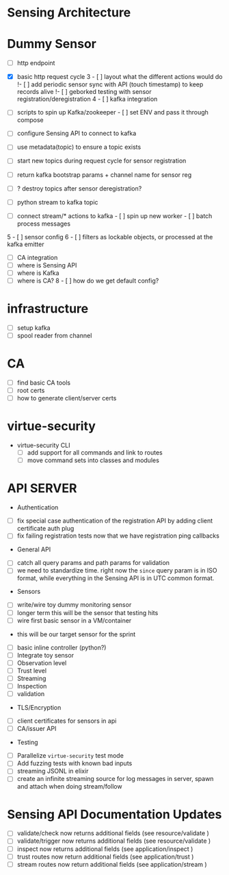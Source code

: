 
# Sensing Architecture


# Dummy Sensor

 - [ ] http endpoint
  - [x] basic http request cycle
3  - [ ] layout what the different actions would do
  !- [ ] add periodic sensor sync with API (touch timestamp) to keep records alive
  !- [ ] geborked testing with sensor registration/deregistration
4 - [ ] kafka integration
   - [ ] scripts to spin up Kafka/zookeeper
    - [ ] set ENV and pass it through compose
   - [ ] configure Sensing API to connect to kafka
   - [ ] use metadata(topic) to ensure a topic exists
   - [ ] start new topics during request cycle for sensor registration
   - [ ] return kafka bootstrap params + channel name for sensor reg
   - [ ] ? destroy topics after sensor deregistration?
   - [ ] python stream to kafka topic
   - [ ] connect stream/* actions to kafka
    - [ ] spin up new worker
	- [ ] batch process messages


5 - [ ] sensor config
6  - [ ] filters as lockable objects, or processed at the kafka emitter
 - [ ] CA integration
 - [ ] where is Sensing API
 - [ ] where is Kafka
 - [ ] where is CA?
8 - [ ] how do we get default config?
 
# infrastructure

 - [ ] setup kafka
 - [ ] spool reader from channel

# CA
 
 - [ ] find basic CA tools
 - [ ] root certs
 - [ ] how to generate client/server certs
  
# virtue-security


- virtue-security CLI
  - [ ] add support for all commands and link to routes
  - [ ] move command sets into classes and modules
  
# API SERVER

 - Authentication
  - [ ] fix special case authentication of the registration API by adding client certificate auth plug
  - [ ] fix failing registration tests now that we have registration ping callbacks
 - General API
  - [ ] catch all query params and path params for validation
   - [ ] we need to standardize time. right now the `since` query param is in ISO format, while everything in the Sensing
         API is in UTC common format.
 - Sensors
  - [ ] write/wire toy dummy monitoring sensor
   - [ ] longer term this will be the sensor that testing hits
  - [ ] wire first basic sensor in a VM/container
   - this will be our target sensor for the sprint
   - [ ] basic inline controller (python?)
  - [ ] Integrate toy sensor
   - [ ] Observation level
   - [ ] Trust level
   - [ ] Streaming
   - [ ] Inspection
   - [ ] validation
 - TLS/Encryption
  - [ ] client certificates for sensors in api
  - [ ] CA/issuer API
 - Testing
  - [ ] Parallelize `virtue-security` test mode
  - [ ] Add fuzzing tests with known bad inputs
  - [ ] streaming JSONL in elixir
   - [ ] create an infinite streaming source for log messages in server, spawn and attach when doing stream/follow
 
# Sensing API Documentation Updates

 - [ ] validate/check now returns additional fields (see resource/validate )
 - [ ] validate/trigger now returns additional fields (see resource/validate )
 - [ ] inspect now returns additional fields (see application/inspect )
 - [ ] trust routes now return additional fields (see application/trust )
 - [ ] stream routes now return additional fields (see application/stream )